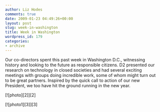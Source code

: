 ```yaml
---
author: Liz Hodes
comments: true
date: 2009-01-23 04:49:26+00:00
layout: post
slug: week-in-washington
title: Week in Washington
wordpress_id: 179
categories:
- archive
---
```


Our co-directors spent this past week in Washington D.C., witnessing
history and looking to the future as responsible citizens. D2 presented
our research on technology in closed societies and had several
exciting meetings with groups doing incredible work, some of whom
might turn out to be great partners. Inspired by the quick call to
action of our new President, we too have hit the ground running in the
new year.

[![photo][2]][2] 

[![photo1][3]][3] 
